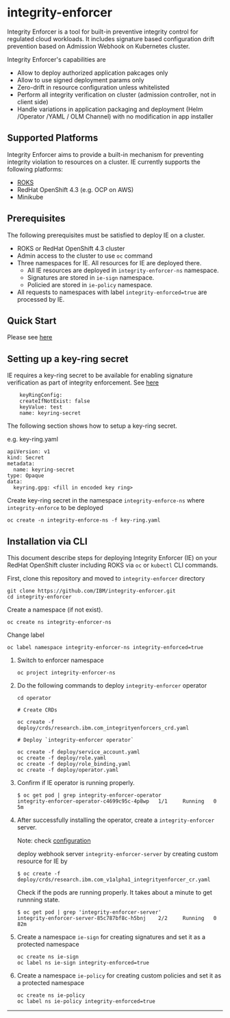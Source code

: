 # integrity-enforcer
Integrity Enforcer is a tool for built-in preventive integrity control for regulated cloud workloads. It includes signature based configuration drift prevention based on Admission Webhook on Kubernetes cluster.

Integrity Enforcer's capabilities are 

- Allow to deploy authorized application pakcages only
- Allow to use signed deployment params only
- Zero-drift in resource configuration unless whitelisted
- Perform all integrity verification on cluster (admission controller, not in client side)
- Handle variations in application packaging and deployment (Helm /Operator /YAML / OLM Channel) with no modification in app installer

## Supported Platforms

Integrity Enforcer aims to provide a built-in mechanism for preventing integrity violation to resources on a cluster. IE currently supports the following platforms:

- [ROKS](https://cloud.ibm.com/docs/openshift)
- RedHat OpenShift 4.3 (e.g. OCP on AWS)
- Minikube

## Prerequisites

The following prerequisites must be satisfied to deploy IE on a cluster.

- ROKS or RedHat OpenShift 4.3 cluster
- Admin access to the cluster to use `oc` command
- Three namespaces for IE. All resources for IE are deployed there. 
  - All IE resources are deployed in `integrity-enforcer-ns` namespace.
  - Signatures are stored in `ie-sign` namespace. 
  - Policied are stored in `ie-policy` namespace. 
- All requests to namespaces with label `integrity-enforced=true` are processed by IE. 

## Quick Start
Please see [here](README_QUICK_START.md)

## Setting up a key-ring secret
IE requires a key-ring secret to be available for enabling signature verification as part of integrity enforcement. See [here](operator/deploy/crds/research.ibm.com_v1alpha1_integrityenforcer_cr.yaml)

```
    keyRingConfig:
    createIfNotExist: false
    keyValue: test
    name: keyring-secret
```
The following section shows how to setup a key-ring secret.

e.g. key-ring.yaml
```
apiVersion: v1
kind: Secret
metadata:
  name: keyring-secret
type: Opaque
data:
  keyring.gpg: <fill in encoded key ring>
```

Create key-ring secret in the namespace `integrity-enforce-ns` where `integrity-enforce` to be deployed
```
oc create -n integrity-enforce-ns -f key-ring.yaml
```

## Installation via CLI

This document describe steps for deploying Integrity Enforcer (IE) on your RedHat OpenShift cluster including ROKS via `oc` or `kubectl` CLI commands. 

First, clone this repository and moved to `integrity-enforcer` directory
```
git clone https://github.com/IBM/integrity-enforcer.git
cd integrity-enforcer
```

Create a namespace (if not exist).

```
oc create ns integrity-enforcer-ns
```

Change label

```
oc label namespace integrity-enforcer-ns integrity-enforced=true
```

1. Switch to enforcer namespace

    ```
    oc project integrity-enforcer-ns
    ```

2. Do the following commands to deploy `integrity-enforcer` operator


    ```
    cd operator

    # Create CRDs

    oc create -f deploy/crds/research.ibm.com_integrityenforcers_crd.yaml
     
    # Deploy `integrity-enforcer operator`    

    oc create -f deploy/service_account.yaml 
    oc create -f deploy/role.yaml 
    oc create -f deploy/role_binding.yaml 
    oc create -f deploy/operator.yaml
    ```

3. Confirm if IE operator is running properly. 

    ```
    $ oc get pod | grep integrity-enforcer-operator
    integrity-enforcer-operator-c4699c95c-4p8wp   1/1     Running   0          5m
    ```

4. After successfully installing the operator, create a `integrity-enforcer` server.
    
    Note: check [configuration](README_CONFIGURATION.md)
    
    deploy webhook server `integrity-enforcer-server` by creating custom resource for IE by
    ```     
    $ oc create -f deploy/crds/research.ibm.com_v1alpha1_integrityenforcer_cr.yaml
    ```
    
    Check if the pods are running properly. It takes about a minute to get runnning state.
    ```
    $ oc get pod | grep 'integrity-enforcer-server'
    integrity-enforcer-server-85c787bf8c-h5bnj    2/2     Running   0          82m
    ```

4. Create a namespace `ie-sign` for creating signatures and set it as a protected namespace

    ```
    oc create ns ie-sign
    oc label ns ie-sign integrity-enforced=true    
    ```
5.  Create a namespace `ie-policy` for creating custom policies and set it as a protected namespace

    ```
    oc create ns ie-policy
    oc label ns ie-policy integrity-enforced=true    
    ```   
---
